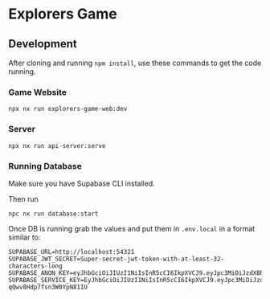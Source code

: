 # Explorers Game

## Development

After cloning and running `npm install`, use these commands to get the code running.

### Game Website

`npx nx run explorers-game-web:dev`

### Server

`npx nx run api-server:serve`

### Running Database

Make sure you have Supabase CLI installed.

Then run

`npc nx run database:start`

Once DB is running grab the values and put them in `.env.local` in a format similar to:

```
SUPABASE_URL=http://localhost:54321
SUPABASE_JWT_SECRET=Super-secret-jwt-token-with-at-least-32-characters-long
SUPABASE_ANON_KEY=eyJhbGciOiJIUzI1NiIsInR5cCI6IkpXVCJ9.eyJpc3MiOiJzdXBhYmFzZS1kZW1vIiwicm9sZSI6ImFub24iLCJleHAiOjE5ODM4MTI5OTZ9.CRXP1A7WOeoJeXxjNni43kdQwgnWNReilDMblYTn_I0
SUPABASE_SERVICE_KEY=EyJhbGciOiJIUzI1NiIsInR5cCI6IkpXVCJ9.eyJpc3MiOiJzdXBhYmFzZS1kZW1vIiwicm9sZSI6InNlcnZpY2Vfcm9sZSIsImV4cCI6MTk4MzgxMjk5Nn0.EGIM96RAZx35lJzdJsyH-qQwv8Hdp7fsn3W0YpN81IU
```

